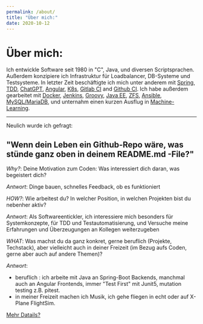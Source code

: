 ```yaml
---
permalink: /about/
title: "Über mich:"
date: 2020-10-12
---
```

# Über mich:

Ich entwickle Software seit 1980 in "C", Java, und diversen Scriptsprachen. Außerdem konzipiere ich Infrastruktur für Loadbalancer, DB-Systeme und Testsysteme. In letzter Zeit  beschäftigte ich mich unter anderem mit  [Spring](https://spring.io/why-spring), [TDD](https://en.wikipedia.org/wiki/Test-driven_development), [ChatGPT](https://chat.openai.com/chat), [Angular](https://angular.io/),  [K8s](https://kubernetes.io/),   [Gitlab CI](https://about.gitlab.com/features/continuous-integration/) and [Github CI](https://github.com/readme/guides/sothebys-github-actions). 
Ich habe außerdem gearbeitet mit [Docker](https://www.docker.com/), [Jenkins](https://www.jenkins.io/), [Groovy](https://groovy-lang.org/), [Java EE](https://jakarta.ee/), [ZFS](https://en.wikipedia.org/wiki/OpenZFS), [Ansible](ansible.com), [MySQL/MariaDB](https://mariadb.com/), und unternahm einen kurzen Ausflug in [Machine-Learning](https://developers.google.com/machine-learning/crash-course/ml-intro). 

------
Neulich wurde ich gefragt:
## "Wenn dein Leben ein Github-Repo wäre, was stünde ganz oben in deinem README.md -File?" 
_Why?_: Deine Motivation zum Coden: Was interessiert dich daran, was begeistert dich?

_Antwort_: Dinge bauen, schnelles Feedback, ob es funktioniert
  
_HOW?_: Wie arbeitest du? In welcher Position, in welchen Projekten bist du nebenher aktiv?

_Antwort_: Als Softwareentickler, ich interessiere mich besonders für  Systemkonzepte, für TDD und Testautomatisierung, und Versuche meine Erfahrungen und Überzeugungen an Kollegen weiterzugeben

_WHAT_: Was machst du da ganz konkret, gerne beruflich (Projekte, Techstack), aber vielleicht auch in deiner Freizeit (im Bezug aufs Coden, gerne aber auch auf andere Themen)?

_Antwort_: 
* beruflich : ich arbeite mit Java an Spring-Boot Backends, manchmal auch an Angular Frontends, immer "Test First" mit Junit5, mutation testing z.B. pitest. 
* in meiner Freizeit machen ich Musik, ich gehe fliegen in echt oder auf X-Plane FlightSim. 


[Mehr Datails?](about_medium.md)

